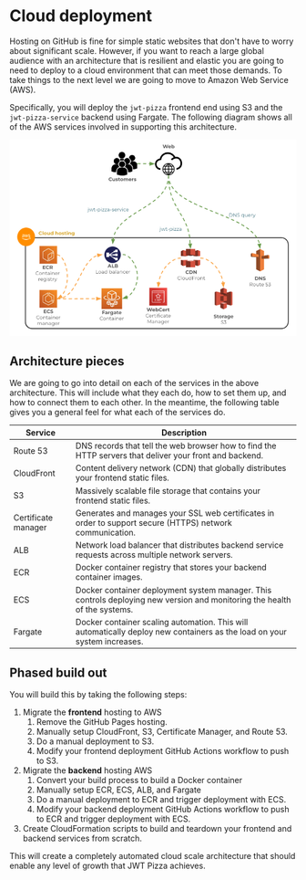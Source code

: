 # Cloud deployment

Hosting on GitHub is fine for simple static websites that don't have to worry about significant scale. However, if you want to reach a large global audience with an architecture that is resilient and elastic you are going to need to deploy to a cloud environment that can meet those demands. To take things to the next level we are going to move to Amazon Web Service (AWS).

Specifically, you will deploy the `jwt-pizza` frontend end using S3 and the `jwt-pizza-service` backend using Fargate. The following diagram shows all of the AWS services involved in supporting this architecture.

![Cloud deployment](cloudDeployment.png)

## Architecture pieces

We are going to go into detail on each of the services in the above architecture. This will include what they each do, how to set them up, and how to connect them to each other. In the meantime, the following table gives you a general feel for what each of the services do.

| Service             | Description                                                                                                               |
| ------------------- | ------------------------------------------------------------------------------------------------------------------------- |
| Route 53            | DNS records that tell the web browser how to find the HTTP servers that deliver your front and backend.                   |
| CloudFront          | Content delivery network (CDN) that globally distributes your frontend static files.                                      |
| S3                  | Massively scalable file storage that contains your frontend static files.                                                 |
| Certificate manager | Generates and manages your SSL web certificates in order to support secure (HTTPS) network communication.                 |
| ALB                 | Network load balancer that distributes backend service requests across multiple network servers.                          |
| ECR                 | Docker container registry that stores your backend container images.                                                      |
| ECS                 | Docker container deployment system manager. This controls deploying new version and monitoring the health of the systems. |
| Fargate             | Docker container scaling automation. This will automatically deploy new containers as the load on your system increases.  |

## Phased build out

You will build this by taking the following steps:

1. Migrate the **frontend** hosting to AWS
   1. Remove the GitHub Pages hosting.
   1. Manually setup CloudFront, S3, Certificate Manager, and Route 53.
   1. Do a manual deployment to S3.
   1. Modify your frontend deployment GitHub Actions workflow to push to S3.
1. Migrate the **backend** hosting AWS
   1. Convert your build process to build a Docker container
   1. Manually setup ECR, ECS, ALB, and Fargate
   1. Do a manual deployment to ECR and trigger deployment with ECS.
   1. Modify your backend deployment GitHub Actions workflow to push to ECR and trigger deployment with ECS.
1. Create CloudFormation scripts to build and teardown your frontend and backend services from scratch.

This will create a completely automated cloud scale architecture that should enable any level of growth that JWT Pizza achieves.
